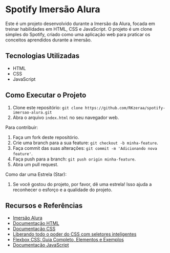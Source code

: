 # Spotify Imersão Alura


Este é um projeto desenvolvido durante a Imersão da Alura, focada em treinar habilidades em HTML, CSS e JavaScript. O projeto é um clone simples do Spotify, criado como uma aplicação web para praticar os conceitos aprendidos durante a imersão.

## Tecnologias Utilizadas
- HTML
- CSS
- JavaScript

## Como Executar o Projeto
1. Clone este repositório: `git clone https://github.com/RKzeraa/spotify-imersao-alura.git`
2. Abra o arquivo `index.html` no seu navegador web.

Para contribuir:
1. Faça um fork deste repositório.
2. Crie uma branch para a sua feature: `git checkout -b minha-feature`.
3. Faça commit das suas alterações: `git commit -m 'Adicionando nova feature'`.
4. Faça push para a branch: `git push origin minha-feature`.
5. Abra um pull request.

Como dar uma Estrela (Star):
1. Se você gostou do projeto, por favor, dê uma estrela! Isso ajuda a reconhecer o esforço e a qualidade do projeto.


## Recursos e Referências
- [Imersão Alura](https://grupoalura.notion.site/Imers-o-Front-End-Guia-de-Mergulho-53f23a8a959e43608524e08b22c585b9)
- [Documentação HTML](https://developer.mozilla.org/pt-BR/docs/Web/HTML)
- [Documentação CSS](https://developer.mozilla.org/pt-BR/docs/Web/CSS)
- [Liberando todo o poder do CSS com seletores inteligentes](https://www.alura.com.br/artigos/css-seletores-avancados-aplicacoes-web?_gl=1*1bs5jq2*_ga*MTg2MTY3MTAyNC4xNzA2MDEyMDcx*_ga_1EPWSW3PCS*MTcwNjAxNTQxMS4yLjAuMTcwNjAxNTQxMS4wLjAuMA..*_fplc*YkFROHJUUkhCZEkxQk9XJTJCUkthTGVmTGZTMVV5eWN6c09rQzJXWE5ZSktFZ0UlMkZYM3FUZE8zNWI4UGZLJTJGanZkVXBCd0l4ZlNDaU9qVXhmVXp6RDMyQUFBTkNheE1sSngycTk0RnglMkJodHFBUExUcWFUTjkxb3pmTDNqNHdwVVElM0QlM0Q.)
- [Flexbox CSS: Guia Completo, Elementos e Exemplos](https://www.alura.com.br/artigos/css-guia-do-flexbox?_gl=1*1bs5jq2*_ga*MTg2MTY3MTAyNC4xNzA2MDEyMDcx*_ga_1EPWSW3PCS*MTcwNjAxNTQxMS4yLjAuMTcwNjAxNTQxMS4wLjAuMA..*_fplc*YkFROHJUUkhCZEkxQk9XJTJCUkthTGVmTGZTMVV5eWN6c09rQzJXWE5ZSktFZ0UlMkZYM3FUZE8zNWI4UGZLJTJGanZkVXBCd0l4ZlNDaU9qVXhmVXp6RDMyQUFBTkNheE1sSngycTk0RnglMkJodHFBUExUcWFUTjkxb3pmTDNqNHdwVVElM0QlM0Q.)
- [Documentação JavaScript](https://developer.mozilla.org/pt-BR/docs/Web/JavaScript)
